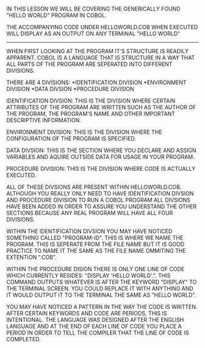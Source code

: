 IN THIS LESSON WE WILL BE COVERING THE GENERICALLY FOUND "HELLO WORLD" PROGRAM IN COBOL.

THE ACCOMPANYING CODE UNDER HELLOWORLD.COB WHEN EXECUTED WILL DISPLAY AS AN OUTPUT ON ANY TERMINAL "HELLO WORLD"

-------------------------------------------------------------------

WHEN FIRST LOOKING AT THE PROGRAM IT'S STRUCTURE IS READILY APPARENT. 
COBOL IS A LANGUAGE THAT IS STRUCTURE IN A WAY THAT ALL PARTS OF THE PROGRAM ARE SEPERATED INTO DIFFERENT DIVISIONS.

THERE ARE 4 DIVISIONS:
  *IDENTIFICATION DIVISION
  *ENVIRONMENT DIVISION
  *DATA DIVSION
  *PROCEDURE DIVISION

IDENTIFICATION DIVSION:
  THIS IS THE DIVISION WHERE CERTAIN ATTRIBUTES OF THE PROGRAM ARE WRITTEN SUCH AS THE AUTHOR OF THE PROGRAM, THE 
  PROGRAM'S NAME AND OTHER IMPORTANT DESCRIPTIVE INFORMATION.

ENVIRONMENT DIVISION:
  THIS IS THE DIVISION WHERE THE CONFIGURATION OF THE PROGRAM IS SPECIFIED.

DATA DIVSION:
  THIS IS THE SECTION WHERE YOU DECLARE AND ASSIGN VARIABLES AND AQUIRE OUTSIDE DATA FOR USAGE IN YOUR PROGRAM.

PROCEDURE DIVISION:
  THIS IS THE DIVISION WHERE CODE IS ACTUALLY EXECUTED.

ALL OF THESE DIVSIONS ARE PRESENT WITHIN HELLOWORLD.COB. ALTHOUGH YOU REALLY ONLY NEED TO HAVE IDENTIFICATION DIVSION
AND PROCEDURE DIVISION TO RUN A COBOL PROGRAM ALL DIVSIONS HAVE BEEN ADDED IN ORDER TO ASSURE YOU UNDERSTAND THE OTHER
SECTIONS BECAUSE ANY REAL PROGRAM WILL HAVE ALL FOUR DIVISIONS.

WITHIN THE IDENTIFICATION DIVSION YOU MAY HAVE NOTICED SOMETHING CALLED "PROGRAM-ID". THIS IS WHERE WE NAME THE 
PROGRAM. THIS IS SEPERATE FROM THE FILE NAME BUT IT IS GOOD PRACTICE TO NAME IT THE SAME AS THE FILE NAME OMMITING THE EXTENTION ".COB".

WITHIN THE PROCEDURE DISION THERE IS ONLY ONE LINE OF CODE WHICH CURRENTLY RESIDES: "DISPLAY 'HELLO WORLD'.". THIS 
COMMAND OUTPUTS WHATEVER IS AFTER THE KEYWORD "DISPLAY" TO THE TERMINAL SCREEN. YOU COULD REPLACE IT WITH ANYTHING AND IT WOULD OUTPUT IT TO THE TERMINAL THE SAME AS "HELLO WORLD".

YOU MAY HAVE NOTICED A PATTERN IN THE WAY THE CODE IS WRITTEN. AFTER CERTAIN KEYWORDS AND CODE ARE PERIODS, THIS IS
INTENTIONAL. THE LANGUAGE WAS DESIGNED AFTER THE ENGLISH LANGUAGE AND AT THE END OF EACH LINE OF CODE YOU PLACE A PERIOD
IN ORDER TO TELL THE COMPILER THAT THE LINE OF CODE IS COMPLETED.
